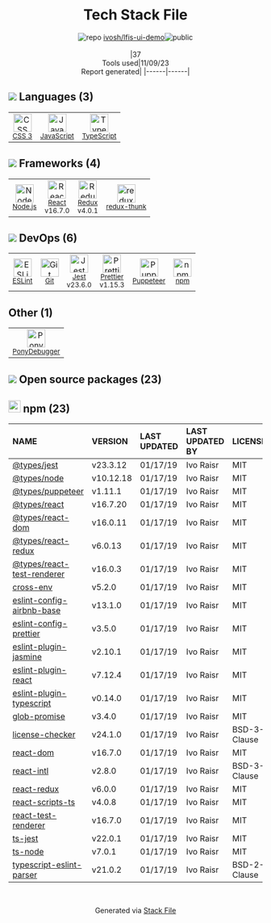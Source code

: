 <!--
--- Readme.md Snippet without images Start ---
## Tech Stack
ivosh/lfis-ui-demo is built on the following main stack:
- [PonyDebugger](https://github.com/square/PonyDebugger) – Mobile Runtime Inspector
- [Jest](http://facebook.github.io/jest/) – Javascript Testing Framework
- [Node.js](http://nodejs.org/) – Frameworks (Full Stack)
- [React](https://reactjs.org/) – Javascript UI Libraries
- [JavaScript](https://developer.mozilla.org/en-US/docs/Web/JavaScript) – Languages
- [TypeScript](http://www.typescriptlang.org) – Languages
- [ESLint](http://eslint.org/) – Code Review
- [Redux](https://redux.js.org/) – State Management Library
- [redux-thunk](https://github.com/gaearon/redux-thunk) – State Management Library
- [Prettier](https://prettier.io/) – Code Review
- [Puppeteer](https://github.com/GoogleChrome/puppeteer) – Headless Browsers

Full tech stack [here](/techstack.md)
--- Readme.md Snippet without images End ---

--- Readme.md Snippet with images Start ---
## Tech Stack
ivosh/lfis-ui-demo is built on the following main stack:
- <img width='25' height='25' src='https://img.stackshare.io/service/729/Logo.png' alt='PonyDebugger'/> [PonyDebugger](https://github.com/square/PonyDebugger) – Mobile Runtime Inspector
- <img width='25' height='25' src='https://img.stackshare.io/service/830/jest.png' alt='Jest'/> [Jest](http://facebook.github.io/jest/) – Javascript Testing Framework
- <img width='25' height='25' src='https://img.stackshare.io/service/1011/n1JRsFeB_400x400.png' alt='Node.js'/> [Node.js](http://nodejs.org/) – Frameworks (Full Stack)
- <img width='25' height='25' src='https://img.stackshare.io/service/1020/OYIaJ1KK.png' alt='React'/> [React](https://reactjs.org/) – Javascript UI Libraries
- <img width='25' height='25' src='https://img.stackshare.io/service/1209/javascript.jpeg' alt='JavaScript'/> [JavaScript](https://developer.mozilla.org/en-US/docs/Web/JavaScript) – Languages
- <img width='25' height='25' src='https://img.stackshare.io/service/1612/bynNY5dJ.jpg' alt='TypeScript'/> [TypeScript](http://www.typescriptlang.org) – Languages
- <img width='25' height='25' src='https://img.stackshare.io/service/3337/Q4L7Jncy.jpg' alt='ESLint'/> [ESLint](http://eslint.org/) – Code Review
- <img width='25' height='25' src='https://img.stackshare.io/service/4074/13142323.png' alt='Redux'/> [Redux](https://redux.js.org/) – State Management Library
- <img width='25' height='25' src='https://img.stackshare.io/service/5448/13142323.png' alt='redux-thunk'/> [redux-thunk](https://github.com/gaearon/redux-thunk) – State Management Library
- <img width='25' height='25' src='https://img.stackshare.io/service/7035/default_66f265943abed56bcdbfca1c866a4261b1fbb063.jpg' alt='Prettier'/> [Prettier](https://prettier.io/) – Code Review
- <img width='25' height='25' src='https://img.stackshare.io/service/7553/puppeteer.png' alt='Puppeteer'/> [Puppeteer](https://github.com/GoogleChrome/puppeteer) – Headless Browsers

Full tech stack [here](/techstack.md)
--- Readme.md Snippet with images End ---
-->
<div align="center">

# Tech Stack File
![](https://img.stackshare.io/repo.svg "repo") [ivosh/lfis-ui-demo](https://github.com/ivosh/lfis-ui-demo)![](https://img.stackshare.io/public_badge.svg "public")
<br/><br/>
|37<br/>Tools used|11/09/23 <br/>Report generated|
|------|------|
</div>

## <img src='https://img.stackshare.io/languages.svg'/> Languages (3)
<table><tr>
  <td align='center'>
  <img width='36' height='36' src='https://img.stackshare.io/service/6727/css.png' alt='CSS 3'>
  <br>
  <sub><a href="https://developer.mozilla.org/en-US/docs/Web/CSS/CSS3">CSS 3</a></sub>
  <br>
  <sub></sub>
</td>

<td align='center'>
  <img width='36' height='36' src='https://img.stackshare.io/service/1209/javascript.jpeg' alt='JavaScript'>
  <br>
  <sub><a href="https://developer.mozilla.org/en-US/docs/Web/JavaScript">JavaScript</a></sub>
  <br>
  <sub></sub>
</td>

<td align='center'>
  <img width='36' height='36' src='https://img.stackshare.io/service/1612/bynNY5dJ.jpg' alt='TypeScript'>
  <br>
  <sub><a href="http://www.typescriptlang.org">TypeScript</a></sub>
  <br>
  <sub></sub>
</td>

</tr>
</table>

## <img src='https://img.stackshare.io/frameworks.svg'/> Frameworks (4)
<table><tr>
  <td align='center'>
  <img width='36' height='36' src='https://img.stackshare.io/service/1011/n1JRsFeB_400x400.png' alt='Node.js'>
  <br>
  <sub><a href="http://nodejs.org/">Node.js</a></sub>
  <br>
  <sub></sub>
</td>

<td align='center'>
  <img width='36' height='36' src='https://img.stackshare.io/service/1020/OYIaJ1KK.png' alt='React'>
  <br>
  <sub><a href="https://reactjs.org/">React</a></sub>
  <br>
  <sub>v16.7.0</sub>
</td>

<td align='center'>
  <img width='36' height='36' src='https://img.stackshare.io/service/4074/13142323.png' alt='Redux'>
  <br>
  <sub><a href="https://redux.js.org/">Redux</a></sub>
  <br>
  <sub>v4.0.1</sub>
</td>

<td align='center'>
  <img width='36' height='36' src='https://img.stackshare.io/service/5448/13142323.png' alt='redux-thunk'>
  <br>
  <sub><a href="https://github.com/gaearon/redux-thunk">redux-thunk</a></sub>
  <br>
  <sub></sub>
</td>

</tr>
</table>

## <img src='https://img.stackshare.io/devops.svg'/> DevOps (6)
<table><tr>
  <td align='center'>
  <img width='36' height='36' src='https://img.stackshare.io/service/3337/Q4L7Jncy.jpg' alt='ESLint'>
  <br>
  <sub><a href="http://eslint.org/">ESLint</a></sub>
  <br>
  <sub></sub>
</td>

<td align='center'>
  <img width='36' height='36' src='https://img.stackshare.io/service/1046/git.png' alt='Git'>
  <br>
  <sub><a href="http://git-scm.com/">Git</a></sub>
  <br>
  <sub></sub>
</td>

<td align='center'>
  <img width='36' height='36' src='https://img.stackshare.io/service/830/jest.png' alt='Jest'>
  <br>
  <sub><a href="http://facebook.github.io/jest/">Jest</a></sub>
  <br>
  <sub>v23.6.0</sub>
</td>

<td align='center'>
  <img width='36' height='36' src='https://img.stackshare.io/service/7035/default_66f265943abed56bcdbfca1c866a4261b1fbb063.jpg' alt='Prettier'>
  <br>
  <sub><a href="https://prettier.io/">Prettier</a></sub>
  <br>
  <sub>v1.15.3</sub>
</td>

<td align='center'>
  <img width='36' height='36' src='https://img.stackshare.io/service/7553/puppeteer.png' alt='Puppeteer'>
  <br>
  <sub><a href="https://github.com/GoogleChrome/puppeteer">Puppeteer</a></sub>
  <br>
  <sub></sub>
</td>

<td align='center'>
  <img width='36' height='36' src='https://img.stackshare.io/service/1120/lejvzrnlpb308aftn31u.png' alt='npm'>
  <br>
  <sub><a href="https://www.npmjs.com/">npm</a></sub>
  <br>
  <sub></sub>
</td>

</tr>
</table>

## Other (1)
<table><tr>
  <td align='center'>
  <img width='36' height='36' src='https://img.stackshare.io/service/729/Logo.png' alt='PonyDebugger'>
  <br>
  <sub><a href="https://github.com/square/PonyDebugger">PonyDebugger</a></sub>
  <br>
  <sub></sub>
</td>

</tr>
</table>


## <img src='https://img.stackshare.io/group.svg' /> Open source packages (23)</h2>

## <img width='24' height='24' src='https://img.stackshare.io/service/1120/lejvzrnlpb308aftn31u.png'/> npm (23)

|NAME|VERSION|LAST UPDATED|LAST UPDATED BY|LICENSE|VULNERABILITIES|
|:------|:------|:------|:------|:------|:------|
|[@types/jest](https://www.npmjs.com/@types/jest)|v23.3.12|01/17/19|Ivo Raisr |MIT|N/A|
|[@types/node](https://www.npmjs.com/@types/node)|v10.12.18|01/17/19|Ivo Raisr |MIT|N/A|
|[@types/puppeteer](https://www.npmjs.com/@types/puppeteer)|v1.11.1|01/17/19|Ivo Raisr |MIT|N/A|
|[@types/react](https://www.npmjs.com/@types/react)|v16.7.20|01/17/19|Ivo Raisr |MIT|N/A|
|[@types/react-dom](https://www.npmjs.com/@types/react-dom)|v16.0.11|01/17/19|Ivo Raisr |MIT|N/A|
|[@types/react-redux](https://www.npmjs.com/@types/react-redux)|v6.0.13|01/17/19|Ivo Raisr |MIT|N/A|
|[@types/react-test-renderer](https://www.npmjs.com/@types/react-test-renderer)|v16.0.3|01/17/19|Ivo Raisr |MIT|N/A|
|[cross-env](https://www.npmjs.com/cross-env)|v5.2.0|01/17/19|Ivo Raisr |MIT|N/A|
|[eslint-config-airbnb-base](https://www.npmjs.com/eslint-config-airbnb-base)|v13.1.0|01/17/19|Ivo Raisr |MIT|N/A|
|[eslint-config-prettier](https://www.npmjs.com/eslint-config-prettier)|v3.5.0|01/17/19|Ivo Raisr |MIT|N/A|
|[eslint-plugin-jasmine](https://www.npmjs.com/eslint-plugin-jasmine)|v2.10.1|01/17/19|Ivo Raisr |MIT|N/A|
|[eslint-plugin-react](https://www.npmjs.com/eslint-plugin-react)|v7.12.4|01/17/19|Ivo Raisr |MIT|N/A|
|[eslint-plugin-typescript](https://www.npmjs.com/eslint-plugin-typescript)|v0.14.0|01/17/19|Ivo Raisr |MIT|N/A|
|[glob-promise](https://www.npmjs.com/glob-promise)|v3.4.0|01/17/19|Ivo Raisr |MIT|N/A|
|[license-checker](https://www.npmjs.com/license-checker)|v24.1.0|01/17/19|Ivo Raisr |BSD-3-Clause|N/A|
|[react-dom](https://www.npmjs.com/react-dom)|v16.7.0|01/17/19|Ivo Raisr |MIT|N/A|
|[react-intl](https://www.npmjs.com/react-intl)|v2.8.0|01/17/19|Ivo Raisr |BSD-3-Clause|N/A|
|[react-redux](https://www.npmjs.com/react-redux)|v6.0.0|01/17/19|Ivo Raisr |MIT|N/A|
|[react-scripts-ts](https://www.npmjs.com/react-scripts-ts)|v4.0.8|01/17/19|Ivo Raisr |MIT|N/A|
|[react-test-renderer](https://www.npmjs.com/react-test-renderer)|v16.7.0|01/17/19|Ivo Raisr |MIT|N/A|
|[ts-jest](https://www.npmjs.com/ts-jest)|v22.0.1|01/17/19|Ivo Raisr |MIT|N/A|
|[ts-node](https://www.npmjs.com/ts-node)|v7.0.1|01/17/19|Ivo Raisr |MIT|N/A|
|[typescript-eslint-parser](https://www.npmjs.com/typescript-eslint-parser)|v21.0.2|01/17/19|Ivo Raisr |BSD-2-Clause|N/A|

<br/>
<div align='center'>

Generated via [Stack File](https://github.com/apps/stack-file)
